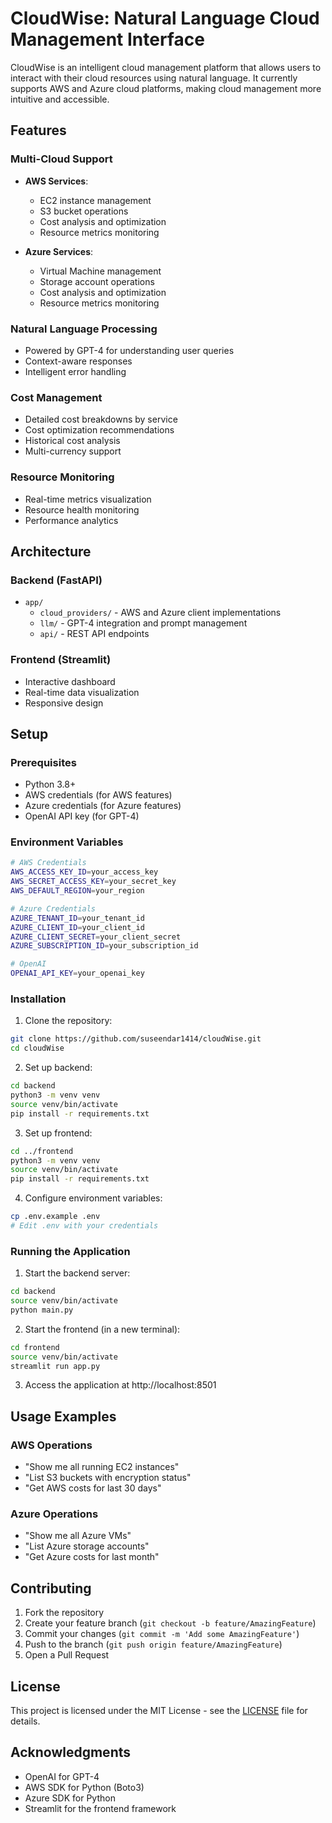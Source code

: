 # CloudWise: Natural Language Cloud Management Interface

CloudWise is an intelligent cloud management platform that allows users to interact with their cloud resources using natural language. It currently supports AWS and Azure cloud platforms, making cloud management more intuitive and accessible.

## Features

### Multi-Cloud Support
- **AWS Services**:
  - EC2 instance management
  - S3 bucket operations
  - Cost analysis and optimization
  - Resource metrics monitoring

- **Azure Services**:
  - Virtual Machine management
  - Storage account operations
  - Cost analysis and optimization
  - Resource metrics monitoring

### Natural Language Processing
- Powered by GPT-4 for understanding user queries
- Context-aware responses
- Intelligent error handling

### Cost Management
- Detailed cost breakdowns by service
- Cost optimization recommendations
- Historical cost analysis
- Multi-currency support

### Resource Monitoring
- Real-time metrics visualization
- Resource health monitoring
- Performance analytics

## Architecture

### Backend (FastAPI)
- `app/`
  - `cloud_providers/` - AWS and Azure client implementations
  - `llm/` - GPT-4 integration and prompt management
  - `api/` - REST API endpoints

### Frontend (Streamlit)
- Interactive dashboard
- Real-time data visualization
- Responsive design

## Setup

### Prerequisites
- Python 3.8+
- AWS credentials (for AWS features)
- Azure credentials (for Azure features)
- OpenAI API key (for GPT-4)

### Environment Variables
```bash
# AWS Credentials
AWS_ACCESS_KEY_ID=your_access_key
AWS_SECRET_ACCESS_KEY=your_secret_key
AWS_DEFAULT_REGION=your_region

# Azure Credentials
AZURE_TENANT_ID=your_tenant_id
AZURE_CLIENT_ID=your_client_id
AZURE_CLIENT_SECRET=your_client_secret
AZURE_SUBSCRIPTION_ID=your_subscription_id

# OpenAI
OPENAI_API_KEY=your_openai_key
```

### Installation

1. Clone the repository:
```bash
git clone https://github.com/suseendar1414/cloudWise.git
cd cloudWise
```

2. Set up backend:
```bash
cd backend
python3 -m venv venv
source venv/bin/activate
pip install -r requirements.txt
```

3. Set up frontend:
```bash
cd ../frontend
python3 -m venv venv
source venv/bin/activate
pip install -r requirements.txt
```

4. Configure environment variables:
```bash
cp .env.example .env
# Edit .env with your credentials
```

### Running the Application

1. Start the backend server:
```bash
cd backend
source venv/bin/activate
python main.py
```

2. Start the frontend (in a new terminal):
```bash
cd frontend
source venv/bin/activate
streamlit run app.py
```

3. Access the application at http://localhost:8501

## Usage Examples

### AWS Operations
- "Show me all running EC2 instances"
- "List S3 buckets with encryption status"
- "Get AWS costs for last 30 days"

### Azure Operations
- "Show me all Azure VMs"
- "List Azure storage accounts"
- "Get Azure costs for last month"

## Contributing

1. Fork the repository
2. Create your feature branch (`git checkout -b feature/AmazingFeature`)
3. Commit your changes (`git commit -m 'Add some AmazingFeature'`)
4. Push to the branch (`git push origin feature/AmazingFeature`)
5. Open a Pull Request

## License

This project is licensed under the MIT License - see the [LICENSE](LICENSE) file for details.

## Acknowledgments

- OpenAI for GPT-4
- AWS SDK for Python (Boto3)
- Azure SDK for Python
- Streamlit for the frontend framework

